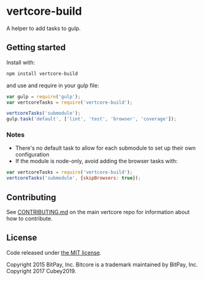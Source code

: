 # vertcore-build

A helper to add tasks to gulp.

## Getting started

Install with:

```sh
npm install vertcore-build
```

and use and require in your gulp file: 

```javascript
var gulp = require('gulp');
var vertcoreTasks = require('vertcore-build');

vertcoreTasks('submodule');
gulp.task('default', ['lint', 'test', 'browser', 'coverage']);
```

### Notes

* There's no default task to allow for each submodule to set up their own configuration
* If the module is node-only, avoid adding the browser tasks with:
```javascript
var vertcoreTasks = require('vertcore-build');
vertcoreTasks('submodule', {skipBrowsers: true});
```

## Contributing

See [CONTRIBUTING.md](https://github.com/Cubey2019/vertcore) on the main vertcore repo for information about how to contribute.

## License

Code released under [the MIT license](https://github.com/Cubey2019/vertcore/blob/master/LICENSE).

Copyright 2015 BitPay, Inc. Bitcore is a trademark maintained by BitPay, Inc.
Copyright 2017 Cubey2019.


